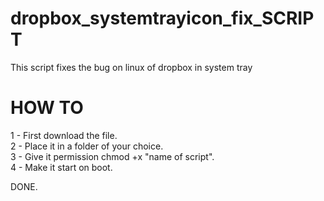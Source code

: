 # dropbox_systemtrayicon_fix_SCRIPT
This script fixes the bug on linux of dropbox in system tray


# HOW TO

1 - First download the file.  
2 - Place it in a folder of your choice.  
3 - Give it permission chmod +x "name of script".  
4 - Make it start on boot.  

DONE.  
